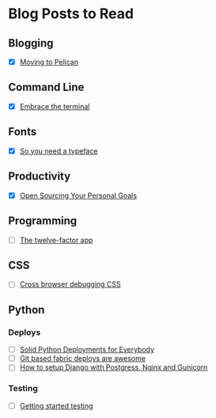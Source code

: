 # Blog Posts to Read

## Blogging
- [X] [Moving to Pelican](http://arunrocks.com/moving-blogs-to-pelican/)

## Command Line
- [X] [Embrace the terminal](http://una.im/embrace-the-terminal/)
## Fonts
- [X] [So you need a typeface](http://fontfeed.com/archives/select-type-with-the-flowchart-so-you-need-a-typeface/)

## Productivity
- [X] [Open Sourcing Your Personal Goals](http://una.github.io/personal-goals-guide/)

## Programming
- [ ] [The twelve-factor app](http://12factor.net/)

## CSS
- [ ] [Cross browser debugging CSS](http://www.stubbornella.org/content/2012/05/02/cross-browser-debugging-css/)

## Python

### Deploys
- [ ] [Solid Python Deployments for Everybody](https://hynek.me/talks/python-deployments/)
- [ ] [Git based fabric deploys are awesome](http://dan.bravender.net/2012/5/11/git-based_fabric_deploys_are_awesome.html)
- [ ] [How to setup Django with Postgress, Nginx and Gunicorn](https://www.digitalocean.com/community/tutorials/how-to-set-up-django-with-postgres-nginx-and-gunicorn-on-centos-7)

### Testing
- [ ] [Getting started testing](http://nedbatchelder.com/text/test0.html)